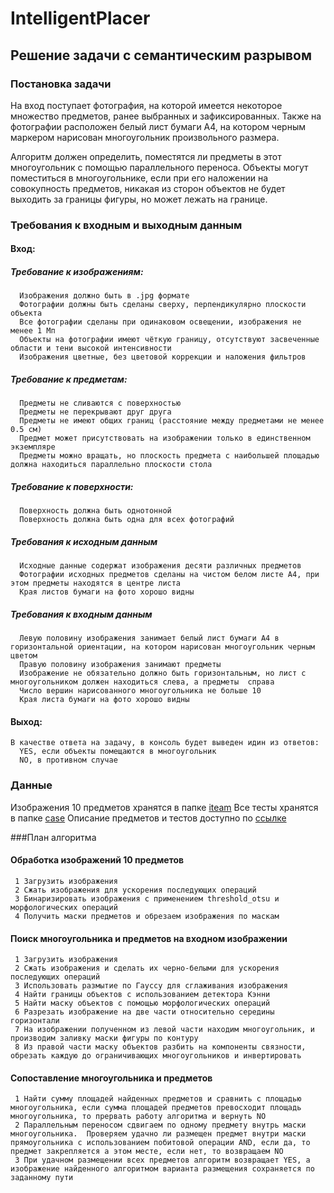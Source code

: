 # IntelligentPlacer
## Решение задачи с семантическим разрывом

### Постановка задачи

  На вход поступает фотография, на которой имеется некоторое множество предметов, ранее выбранных и зафиксированных. Также на фотографии расположен белый лист бумаги А4, на котором черным маркером нарисован многоугольник произвольного размера.

  Алгоритм должен определить, поместятся ли предметы в этот многоугольник с помощью параллельного переноса. Объекты могут поместиться в многоугольнике, если при его наложении на совокупность предметов, никакая из сторон объектов не будет выходить за границы фигуры, но может лежать на границе.
  
### Требования к входным и выходным данным

#### Вход: 
  ##### Требование к изображениям:
      Изображения должно быть в .jpg формате
      Фотографии должны быть сделаны сверху, перпендикулярно плоскости объекта
      Все фотографии сделаны при одинаковом освещении, изображения не менее 1 Мп
      Объекты на фотографии имеют чёткую границу, отсутствуют засвеченные области и тени высокой интенсивности
      Изображения цветные, без цветовой коррекции и наложения фильтров
  ##### Требование к предметам:
      Предметы не сливаются с поверхностью
      Предметы не перекрывают друг друга
      Предметы не имеют общих границ (расстояние между предметами не менее 0.5 см)
      Предмет может присутствовать на изображении только в единственном экземпляре
      Предметы можно вращать, но плоскость предмета с наибольшей площадью должна находиться параллельно плоскости стола
  ##### Требование к поверхности:
      Поверхность должна быть однотонной
      Поверхность должна быть одна для всех фотографий
  ##### Требования к исходным данным
      Исходные данные содержат изображения десяти различных предметов
      Фотографии исходных предметов сделаны на чистом белом листе A4, при этом предметы находятся в центре листа
      Края листов бумаги на фото хорошо видны
  ##### Требования к входным данным
      Левую половину изображения занимает белый лист бумаги A4 в горизонтальной ориентации, на котором нарисован многоугольник черным цветом
      Правую половину изображения занимают предметы
      Изображение не обязательно должно быть горизонтальным, но лист с многоугольником должен находиться слева, а предметы  справа
      Число вершин нарисованного многоугольника не больше 10
      Края листа бумаги на фото хорошо видны
#### Выход:
    В качестве ответа на задачу, в консоль будет выведен идин из ответов:
      YES, если объекты помещаются в многоугольник
      NO, в противном случае
### Данные
  Изображения 10 предметов хранятся в папке [iteam](https://github.com/evgenya2000/IntelligentPlacer/tree/develop/data/iteams)
  Все тесты хранятся в папке [case](https://github.com/evgenya2000/IntelligentPlacer/tree/develop/data/case)
  Описание предметов и тестов доступно по [ссылке](https://github.com/evgenya2000/IntelligentPlacer/blob/develop/data/dataset.md)

###План алгоритма
#### Обработка изображений 10 предметов
     1 Загрузить изображения
     2 Сжать изображения для ускорения последующих операций
     3 Бинаризировать изображения с применением threshold_otsu и морфологических операций
     4 Получить маски предметов и обрезаем изображения по маскам

#### Поиск многоугольника и предметов на входном изображении
     1 Загрузить изображения
     2 Сжать изображения и сделать их черно-белыми для ускорения последующих операций
     3 Использовать размытие по Гауссу для сглаживания изображения
     4 Найти границы объектов с использованием детектора Кэнни
     5 Найти маску объектов с помощью морфологических операций
     6 Разрезать изображение на две части относительно середины горизонтали
     7 На изображении полученном из левой части находим многоугольник, и производим заливку маски фигуры по контуру
     8 Из правой части маску объектов разбить на компоненты связности, обрезать каждую до ограничивающих многоугольников и инвертировать

#### Сопоставление многоугольника и предметов

     1 Найти сумму площадей найденных предметов и сравнить с площадью многоугольника, если сумма площадей предметов превосходит площадь многоугольника, то прервать работу алгоритма и вернуть NO
     2 Параллельным переносом сдвигаем по одному предмету внутрь маски многоугольника.  Проверяем удачно ли размещен предмет внутри маски прямоугольника с использованием побитовой операции AND, если да, то предмет закрепляется а этом месте, если нет, то возвращаем NO
     3 При удачном размещении всех предметов алгоритм возвращает YES, а изображение найденного алгоритмом варианта размещения сохраняется по заданному пути
